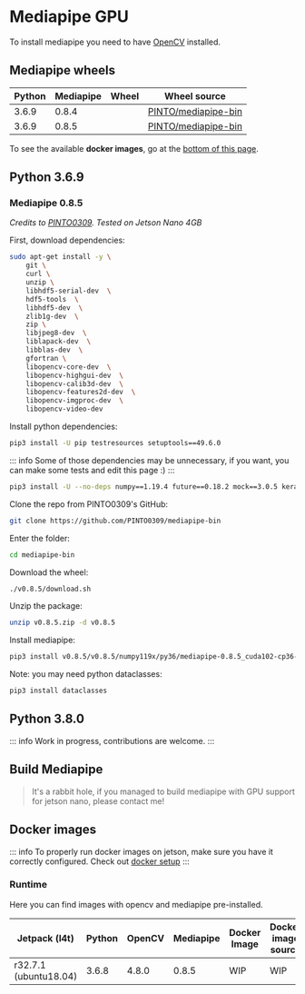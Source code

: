 # Mediapipe GPU

To install mediapipe you need to have [OpenCV](/libraries/opencv) installed.

## Mediapipe wheels

| Python | Mediapipe | Wheel | Wheel source                                                      |
|--------|-----------|-------|-------------------------------------------------------------------|
| 3.6.9  | 0.8.4     |       | [PINTO/mediapipe-bin](https://github.com/PINTO0309/mediapipe-bin) |
| 3.6.9  | 0.8.5     |       | [PINTO/mediapipe-bin](https://github.com/PINTO0309/mediapipe-bin) |

To see the available **docker images**, go at the [bottom of this page](#docker-images).

## Python 3.6.9

### Mediapipe 0.8.5

_Credits to [PINTO0309](https://github.com/PINTO0309/mediapipe-bin)._ _Tested on Jetson Nano 4GB_

First, download dependencies:

```bash
sudo apt-get install -y \
    git \
    curl \
    unzip \
    libhdf5-serial-dev  \
    hdf5-tools  \
    libhdf5-dev  \
    zlib1g-dev  \
    zip \
    libjpeg8-dev  \
    liblapack-dev  \
    libblas-dev  \
    gfortran \
    libopencv-core-dev  \
    libopencv-highgui-dev  \
    libopencv-calib3d-dev  \
    libopencv-features2d-dev  \
    libopencv-imgproc-dev  \
    libopencv-video-dev
```

Install python dependencies:

```bash
pip3 install -U pip testresources setuptools==49.6.0
```

::: info
Some of those dependencies may be unnecessary, if you want, you can make some tests and edit this page :)
:::

```bash
pip3 install -U --no-deps numpy==1.19.4 future==0.18.2 mock==3.0.5 keras_preprocessing==1.1.2 keras_applications==1.0.8 gast==0.4.0 protobuf pybind11 cython pkgconfig
```

Clone the repo from PINTO0309's GitHub:

```bash
git clone https://github.com/PINTO0309/mediapipe-bin
```

Enter the folder:

```bash
cd mediapipe-bin
```

Download the wheel:

```bash
./v0.8.5/download.sh
```

Unzip the package:

```bash
unzip v0.8.5.zip -d v0.8.5 
```

Install mediapipe:

```bash
pip3 install v0.8.5/v0.8.5/numpy119x/py36/mediapipe-0.8.5_cuda102-cp36-cp36m-linux_aarch64.whl
```

Note: you may need python dataclasses:

```bash
pip3 install dataclasses
```

## Python 3.8.0

::: info
Work in progress, contributions are welcome.
:::

## Build Mediapipe

> It's a rabbit hole, if you managed to build mediapipe with GPU support for jetson nano, please contact me!

## Docker images

::: info
To properly run docker images on jetson, make sure you have it correctly configured. Check
out [docker setup](/getting-started/docker)
:::

### Runtime

Here you can find images with opencv and mediapipe pre-installed.

| Jetpack (l4t)         | Python | OpenCV | Mediapipe | Docker Image | Docker image source |
|-----------------------|--------|--------|-----------|--------------|---------------------|
| r32.7.1 (ubuntu18.04) | 3.6.8  | 4.8.0  | 0.8.5     | WIP          | WIP                 |

